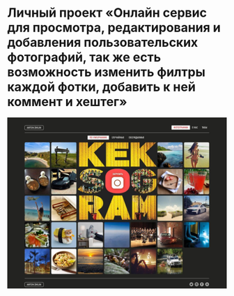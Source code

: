 # Личный проект «Онлайн сервис для просмотра, редактирования и добавления пользовательских фотографий, так же есть возможность изменить филтры каждой фотки, добавить к ней коммент и хештег»

![Alt text](keksobooking-picture-new.jpg)
